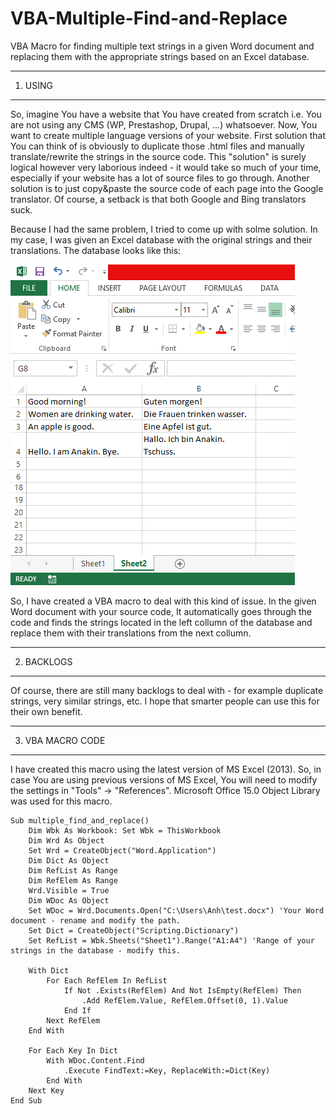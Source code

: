 # VBA-Multiple-Find-and-Replace
VBA Macro for finding multiple text strings in a given Word document and replacing them with the appropriate strings based on an Excel database.

----------------
1. USING
----------------
So, imagine You have a website that You have created from scratch i.e. You are not using any CMS (WP, Prestashop, Drupal, ...) whatsoever. Now, You want to create multiple language versions of your website. First solution that You can think of is obviously to duplicate those .html files and manually translate/rewrite the strings in the source code. This "solution" is surely logical however very laborious indeed - it would take so much of your time, especially if your website has a lot of source files to go through. Another solution is to just copy&paste the source code of each page into the Google translator. Of course, a setback is that both Google and Bing translators suck.

Because I had the same problem, I tried to come up with solme solution. In my case, I was given an Excel database with the original strings and their translations. The database looks like this:

![alt tag](https://github.com/DVN-Anakin/VBA-Multiple-Find-and-Replace-/blob/master/excel-database.png)

So, I have created a VBA macro to deal with this kind of issue. In the given Word document with your source code, It automatically goes through the code and finds the strings located in the left collumn of the database and replace them with their translations from the next collumn.

----------------
2. BACKLOGS
----------------
Of course, there are still many backlogs to deal with - for example duplicate strings, very similar strings, etc. I hope that smarter people can use this for their own benefit.

----------------
3. VBA MACRO CODE
----------------
I have created this macro using the latest version of MS Excel (2013). So, in case You are using previous versions of MS Excel, You will need to modify the settings in "Tools" → "References". Microsoft Office 15.0 Object Library was used for this macro. 

```VB.net
Sub multiple_find_and_replace()
    Dim Wbk As Workbook: Set Wbk = ThisWorkbook
    Dim Wrd As Object
    Set Wrd = CreateObject("Word.Application")
    Dim Dict As Object
    Dim RefList As Range
    Dim RefElem As Range
    Wrd.Visible = True
    Dim WDoc As Object
    Set WDoc = Wrd.Documents.Open("C:\Users\Anh\test.docx") 'Your Word document - rename and modify the path.
    Set Dict = CreateObject("Scripting.Dictionary")
    Set RefList = Wbk.Sheets("Sheet1").Range("A1:A4") 'Range of your strings in the database - modify this.

    With Dict
        For Each RefElem In RefList
            If Not .Exists(RefElem) And Not IsEmpty(RefElem) Then
                .Add RefElem.Value, RefElem.Offset(0, 1).Value
            End If
        Next RefElem
    End With

    For Each Key In Dict
        With WDoc.Content.Find
            .Execute FindText:=Key, ReplaceWith:=Dict(Key)
        End With
    Next Key
End Sub
```
